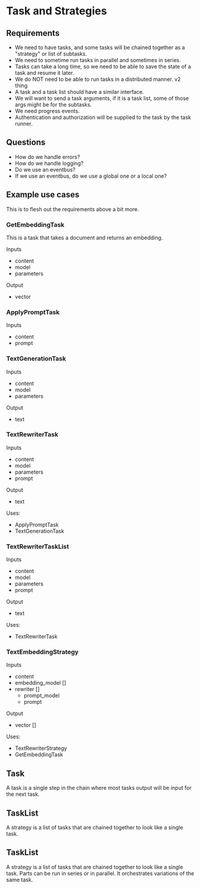# Task and Strategies

## Requirements

- We need to have tasks, and some tasks will be chained together as a "strategy" or list of subtasks.
- We need to sometime run tasks in parallel and sometimes in series.
- Tasks can take a long time, so we need to be able to save the state of a task and resume it later.
- We do NOT need to be able to run tasks in a distributed manner. v2 thing
- A task and a task list should have a similar interface.
- We will want to send a task arguments, if it is a task list, some of those args might be for the subtasks.
- We need progress events.
- Authentication and authorization will be supplied to the task by the task runner.

## Questions

- How do we handle errors?
- How do we handle logging?
- Do we use an eventbus?
- If we use an eventbus, do we use a global one or a local one?

## Example use cases

This is to flesh out the requirements above a bit more.

### GetEmbeddingTask

This is a task that takes a document and returns an embedding.

Inputs

- content
- model
- parameters

Output

- vector

### ApplyPromptTask

Inputs

- content
- prompt

### TextGenerationTask

Inputs

- content
- model
- parameters

Output

- text

### TextRewriterTask

Inputs

- content
- model
- parameters
- prompt

Output

- text

Uses:

- ApplyPromptTask
- TextGenerationTask

### TextRewriterTaskList

Inputs

- content
- model
- parameters
- prompt

Output

- text

Uses:

- TextRewriterTask

### TextEmbeddingStrategy

Inputs

- content
- embedding_model []
- rewriter []
  - prompt_model
  - prompt

Output

- vector []

Uses:

- TextRewriterStrategy
- GetEmbeddingTask

## Task

A task is a single step in the chain where most tasks output will be input for the next task.

## TaskList

A strategy is a list of tasks that are chained together to look like a single task.

## TaskList

A strategy is a list of tasks that are chained together to look like a single task. Parts can be run in series or in parallel. It orchestrates variations of the same task.
